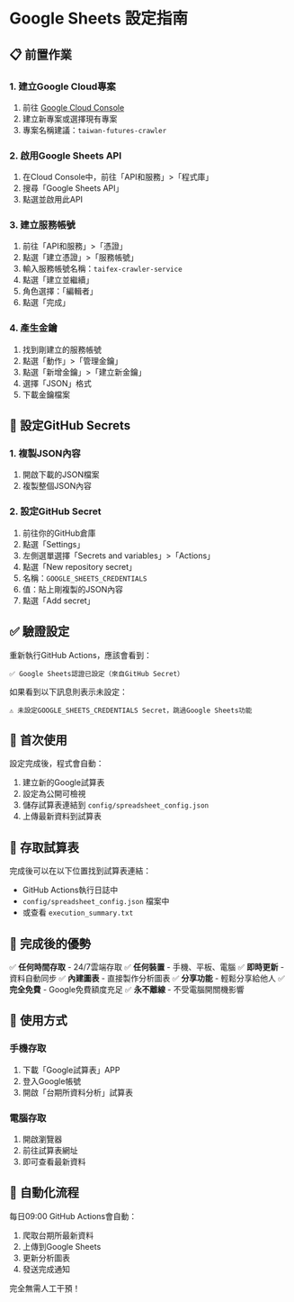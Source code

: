 # Google Sheets 設定指南

## 📋 前置作業

### 1. 建立Google Cloud專案
1. 前往 [Google Cloud Console](https://console.cloud.google.com/)
2. 建立新專案或選擇現有專案
3. 專案名稱建議：`taiwan-futures-crawler`

### 2. 啟用Google Sheets API
1. 在Cloud Console中，前往「API和服務」>「程式庫」
2. 搜尋「Google Sheets API」
3. 點選並啟用此API

### 3. 建立服務帳號
1. 前往「API和服務」>「憑證」
2. 點選「建立憑證」>「服務帳號」
3. 輸入服務帳號名稱：`taifex-crawler-service`
4. 點選「建立並繼續」
5. 角色選擇：「編輯者」
6. 點選「完成」

### 4. 產生金鑰
1. 找到剛建立的服務帳號
2. 點選「動作」>「管理金鑰」
3. 點選「新增金鑰」>「建立新金鑰」
4. 選擇「JSON」格式
5. 下載金鑰檔案

## 🔐 設定GitHub Secrets

### 1. 複製JSON內容
1. 開啟下載的JSON檔案
2. 複製整個JSON內容

### 2. 設定GitHub Secret
1. 前往你的GitHub倉庫
2. 點選「Settings」
3. 左側選單選擇「Secrets and variables」>「Actions」
4. 點選「New repository secret」
5. 名稱：`GOOGLE_SHEETS_CREDENTIALS`
6. 值：貼上剛複製的JSON內容
7. 點選「Add secret」

## ✅ 驗證設定

重新執行GitHub Actions，應該會看到：
```
✅ Google Sheets認證已設定（來自GitHub Secret）
```

如果看到以下訊息則表示未設定：
```
⚠️ 未設定GOOGLE_SHEETS_CREDENTIALS Secret，跳過Google Sheets功能
```

## 📱 首次使用

設定完成後，程式會自動：
1. 建立新的Google試算表
2. 設定為公開可檢視
3. 儲存試算表連結到 `config/spreadsheet_config.json`
4. 上傳最新資料到試算表

## 🔗 存取試算表

完成後可以在以下位置找到試算表連結：
- GitHub Actions執行日誌中
- `config/spreadsheet_config.json` 檔案中
- 或查看 `execution_summary.txt`

## 🎯 完成後的優勢

✅ **任何時間存取** - 24/7雲端存取
✅ **任何裝置** - 手機、平板、電腦
✅ **即時更新** - 資料自動同步
✅ **內建圖表** - 直接製作分析圖表
✅ **分享功能** - 輕鬆分享給他人
✅ **完全免費** - Google免費額度充足
✅ **永不離線** - 不受電腦開關機影響

## 📱 使用方式

### 手機存取
1. 下載「Google試算表」APP
2. 登入Google帳號
3. 開啟「台期所資料分析」試算表

### 電腦存取
1. 開啟瀏覽器
2. 前往試算表網址
3. 即可查看最新資料

## 🔄 自動化流程

每日09:00 GitHub Actions會自動：
1. 爬取台期所最新資料
2. 上傳到Google Sheets
3. 更新分析圖表
4. 發送完成通知

完全無需人工干預！
